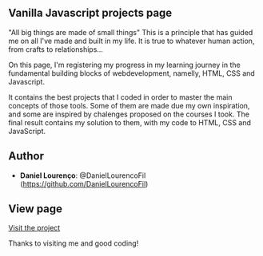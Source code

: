 ## Vanilla Javascript projects page

"All big things are made of small things"
This is a principle that has guided me on all I've made and built in my life.
It is true to whatever human action, from crafts to relationships...

On this page, I'm registering my progress in my learning journey in the fundamental building blocks of webdevelopment, namelly, HTML, CSS and Javascript.

It contains the best projects that I coded in order to master the main concepts of those tools.
Some of them are made due my own inspiration, and some are inspired by chalenges proposed on the courses I took. The final result contains my solution to them, with my code to HTML, CSS and JavaScript.

## Author

- **Daniel Lourenço**: @DanielLourencoFil (https://github.com/DanielLourencoFil)

## View page

[Visit the project](https://vanilla-land-js-projects.netlify.app/)

Thanks to visiting me and good coding!
